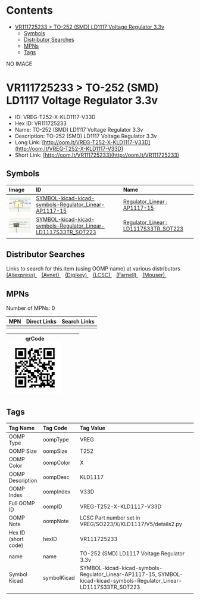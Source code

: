 



Contents
========

* [VR111725233 > TO-252 (SMD) LD1117 Voltage Regulator 3.3v](#vr111725233--to-252-smd-ld1117-voltage-regulator-33v)
	* [Symbols](#symbols)
	* [Distributor Searches](#distributor-searches)
	* [MPNs](#mpns)
	* [Tags](#tags)
  
NO IMAGE  
# VR111725233 > TO-252 (SMD) LD1117 Voltage Regulator 3.3v

- ID: VREG-T252-X-KLD1117-V33D
- Hex ID: VR111725233
- Name: TO-252 (SMD) LD1117 Voltage Regulator 3.3v
- Description: TO-252 (SMD) LD1117 Voltage Regulator 3.3v
- Long Link: [http://oom.lt/VREG-T252-X-KLD1117-V33D](http://oom.lt/VREG-T252-X-KLD1117-V33D)
- Short Link: [http://oom.lt/VR111725233](http://oom.lt/VR111725233)

## Symbols
  

|Image|ID|Name|
| :--- | :--- | :--- |
|[![](https://raw.githubusercontent.com/oomlout/oomlout_OOMP_eda_V2/main/SYMBOL/kicad/kicad-symbols/Regulator_Linear/AP1117-15/image_140.png)](https://github.com/oomlout/oomlout_OOMP_eda_V2/tree/main/SYMBOL/kicad/kicad-symbols/Regulator_Linear/AP1117-15/)|[SYMBOL-kicad-kicad-symbols-Regulator_Linear-AP1117-15](https://github.com/oomlout/oomlout_OOMP_eda_V2/tree/main/SYMBOL/kicad/kicad-symbols/Regulator_Linear/AP1117-15/)|[Regulator_Linear : AP1117-15](https://github.com/oomlout/oomlout_OOMP_eda_V2/tree/main/SYMBOL/kicad/kicad-symbols/Regulator_Linear/AP1117-15/)|
|[![](https://raw.githubusercontent.com/oomlout/oomlout_OOMP_eda_V2/main/SYMBOL/kicad/kicad-symbols/Regulator_Linear/LD1117S33TR_SOT223/image_140.png)](https://github.com/oomlout/oomlout_OOMP_eda_V2/tree/main/SYMBOL/kicad/kicad-symbols/Regulator_Linear/LD1117S33TR_SOT223/)|[SYMBOL-kicad-kicad-symbols-Regulator_Linear-LD1117S33TR_SOT223](https://github.com/oomlout/oomlout_OOMP_eda_V2/tree/main/SYMBOL/kicad/kicad-symbols/Regulator_Linear/LD1117S33TR_SOT223/)|[Regulator_Linear : LD1117S33TR_SOT223](https://github.com/oomlout/oomlout_OOMP_eda_V2/tree/main/SYMBOL/kicad/kicad-symbols/Regulator_Linear/LD1117S33TR_SOT223/)|
||||

## Distributor Searches
  
Links to search for this item (using OOMP name) at various distributors  
[(Aliexpress) ](https://www.aliexpress.com/wholesale?SearchText=1117TO-252+SMD+LD1117+Voltage+Regulator+3.3v)&nbsp;&nbsp;&nbsp;[(Avnet) ](https://www.avnet.com/shop/us/search/TO-252+SMD+LD1117+Voltage+Regulator+3.3v)&nbsp;&nbsp;&nbsp;[(Digikey) ](https://www.digikey.co.uk/en/products/result?s=TO-252+SMD+LD1117+Voltage+Regulator+3.3v)&nbsp;&nbsp;&nbsp;[(LCSC) ](https://www.lcsc.com/search?q=TO-252+SMD+LD1117+Voltage+Regulator+3.3v)&nbsp;&nbsp;&nbsp;[(Farnell) ](https://uk.farnell.com/search?st=TO-252+SMD+LD1117+Voltage+Regulator+3.3v)&nbsp;&nbsp;&nbsp;[(Mouser) ](https://www.mouser.com/c/?q=TO-252+SMD+LD1117+Voltage+Regulator+3.3v)&nbsp;&nbsp;&nbsp;
## MPNs
  
Number of MPNs: 0  

|MPN|Direct Links|Search Links|
| :--- | :--- | :--- |
||||
  

|qrCode<br>[![](https://raw.githubusercontent.com/oomlout/oomlout_OOMP_parts_V2/main/VREG/T252/X/KLD1117/V33D/qrCode_140.png)](https://github.com/oomlout/oomlout_OOMP_parts_V2/tree/main/VREG/T252/X/KLD1117/V33D/qrCode.png)||||
| :---: | :---: | :---: | :---: |

## Tags
  

|Tag Name|Tag Code|Tag Value|
| :--- | :--- | :--- |
|OOMP Type|oompType|VREG|
|OOMP Size|oompSize|T252|
|OOMP Color|oompColor|X|
|OOMP Description|oompDesc|KLD1117|
|OOMP Index|oompIndex|V33D|
|Full OOMP ID|oompID|VREG-T252-X-KLD1117-V33D|
|OOMP Note|oompNote|LCSC Part number set in VREG/SO223/X/KLD1117/V5/details2.py|
|Hex ID (short code)|hexID|VR111725233|
|name|name|TO-252 (SMD) LD1117 Voltage Regulator 3.3v|
|Symbol Kicad|symbolKicad|SYMBOL-kicad-kicad-symbols-Regulator_Linear-AP1117-15, SYMBOL-kicad-kicad-symbols-Regulator_Linear-LD1117S33TR_SOT223|
||||
